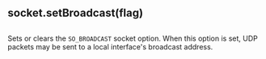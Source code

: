 ## socket.setBroadcast(flag)

## 

Sets or clears the `SO_BROADCAST` socket option. When this option is set, UDP packets
may be sent to a local interface's broadcast address.